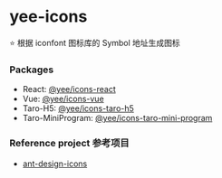 # yee-icons

⭐ 根据 iconfont 图标库的 Symbol 地址生成图标

### Packages

- React: [@yee/icons-react](./packages/icons-react)
- Vue: [@yee/icons-vue](./packages/icons-vue)
- Taro-H5: [@yee/icons-taro-h5](./packages/icons-taro-h5)
- Taro-MiniProgram: [@yee/icons-taro-mini-program](./packages/icons-taro-mini-program)


### Reference project 参考项目

- [ant-design-icons](https://github.com/ant-design/ant-design-icons)
